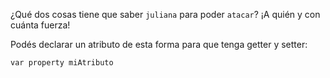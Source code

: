 ¿Qué dos cosas tiene que saber `juliana` para poder `atacar`? ¡A quién y con cuánta fuerza!

Podés declarar un atributo de esta forma para que tenga getter y setter:

```wollok
var property miAtributo
```